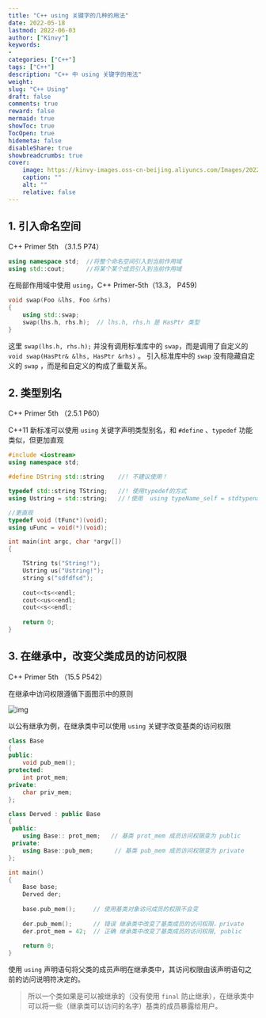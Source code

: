 ```yaml
---
title: "C++ using 关键字的几种的用法"
date: 2022-05-18
lastmod: 2022-06-03
author: ["Kinvy"]
keywords: 
- 
categories: ["C++"]
tags: ["C++"]
description: "C++ 中 using 关键字的用法"
weight:
slug: "C++ Using"
draft: false 
comments: true
reward: false 
mermaid: true 
showToc: true 
TocOpen: true 
hidemeta: false 
disableShare: true 
showbreadcrumbs: true 
cover:
    image: https://kinvy-images.oss-cn-beijing.aliyuncs.com/Images/20220505th_id=OHR.JaliscoAgave_ZH-CN6612544241_1920x1080.jpg
    caption: "" 
    alt: ""
    relative: false
---
```





## 1. 引入命名空间

C++ Primer 5th （3.1.5 P74）

```cpp
using namespace std;  //将整个命名空间引入到当前作用域
using std::cout;      //将某个某个成员引入到当前作用域
```

在局部作用域中使用 `using`，C++ Primer-5th（13.3， P459)

```cpp
void swap(Foo &lhs, Foo &rhs)
{
    using std::swap;
    swap(lhs.h, rhs.h);  // lhs.h, rhs.h 是 HasPtr 类型
}
```

这里 `swap(lhs.h, rhs.h);` 并没有调用标准库中的 `swap`，而是调用了自定义的 `void swap(HasPtr& &lhs, HasPtr &rhs)` 。 引入标准库中的 `swap` 没有隐藏自定义的 `swap` ，而是和自定义的构成了重载关系。



## 2. 类型别名

C++ Primer 5th （2.5.1 P60）

C++11 新标准可以使用 `using` 关键字声明类型别名，和 `#define` 、`typedef` 功能类似，但更加直观

```cpp
#include <iostream>
using namespace std;

#define DString std::string    //! 不建议使用！

typedef std::string TString;   //! 使用typedef的方式
using Ustring = std::string;   //！使用  using typeName_self = stdtypename;

//更直观
typedef void (tFunc*)(void);
using uFunc = void(*)(void);

int main(int argc, char *argv[])
{

    TString ts("String!");
    Ustring us("Ustring!");    
    string s("sdfdfsd");
    
    cout<<ts<<endl;
    cout<<us<<endl;
    cout<<s<<endl;
    
    return 0;
}
```



## 3. 在继承中，改变父类成员的访问权限

C++ Primer 5th （15.5 P542）

在继承中访问权限遵循下面图示中的原则

![img](https://kinvy-images.oss-cn-beijing.aliyuncs.com/Images/clip_image002.png)

以公有继承为例，在继承类中可以使用 `using` 关键字改变基类的访问权限

```cpp
class Base
{
public:
    void pub_mem();
protected:
    int prot_mem;
private:
    char priv_mem;
};

class Derved : public Base
{
 public:
    using Base:: prot_mem;   // 基类 prot_mem 成员访问权限变为 public 
 private:
    using Base::pub_mem;      // 基类 pub_mem 成员访问权限变为 private 
};

int main()
{
    Base base;
    Derved der;
    
    base.pub_mem();		// 使用基类对象访问成员的权限不会变
    
    der.pub_mem();		// 错误 继承类中改变了基类成员的访问权限，private
    der.prot_mem = 42;  // 正确 继承类中改变了基类成员的访问权限, public
	
    return 0;
}

```

使用 `using` 声明语句将父类的成员声明在继承类中，其访问权限由该声明语句之前的访问说明符决定的。

> 所以一个类如果是可以被继承的（没有使用 `final` 防止继承），在继承类中可以将一些（继承类可以访问的名字）基类的成员暴露给用户。




